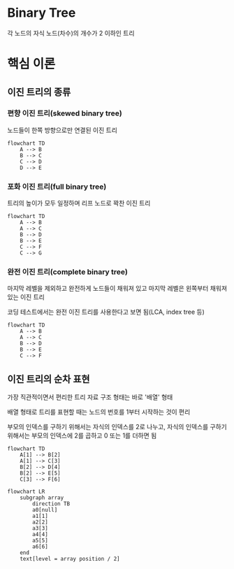 # Binary Tree

각 노드의 자식 노드(차수)의 개수가 2 이하인 트리

# 핵심 이론

## 이진 트리의 종류

### 편향 이진 트리(skewed binary tree)

노드들이 한쪽 방향으로만 연결된 이진 트리

```mermaid
flowchart TD
    A --> B
    B --> C
    C --> D
    D --> E
```

### 포화 이진 트리(full binary tree)

트리의 높이가 모두 일정하며 리프 노드로 꽉찬 이진 트리

```mermaid
flowchart TD
    A --> B
    A --> C
    B --> D
    B --> E
    C --> F
    C --> G
```

### 완전 이진 트리(complete binary tree)

마지막 레벨을 제외하고 완전하게 노드들이 채워져 있고 마지막 레벨은 왼쪽부터 채워져 있는 이진 트리

코딩 테스트에서는 완전 이진 트리를 사용한다고 보면 됨(LCA, index tree 등)

```mermaid
flowchart TD
    A --> B
    A --> C
    B --> D
    B --> E
    C --> F
```

## 이진 트리의 순차 표현

가장 직관적이면서 편리한 트리 자료 구조 형태는 바로 '배열' 형태

배열 형태로 트리를 표현할 때는 노드의 번호를 1부터 시작하는 것이 편리

부모의 인덱스를 구하기 위해서는 자식의 인덱스를 2로 나누고, 자식의 인덱스를 구하기 위해서는 부모의 인덱스에 2를 곱하고 0 또는 1를 더하면 됨

```mermaid
flowchart TD
    A[1] --> B[2]
    A[1] --> C[3]
    B[2] --> D[4]
    B[2] --> E[5]
    C[3] --> F[6]
```

```mermaid
flowchart LR
    subgraph array
        direction TB
        a0[null]
        a1[1]
        a2[2]
        a3[3]
        a4[4]
        a5[5]
        a6[6]
    end
    text[level = array position / 2]
```
